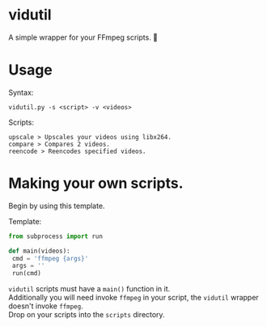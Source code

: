 # vidutil
 A simple wrapper for your FFmpeg scripts. 🐍
 

# Usage
Syntax:
```
vidutil.py -s <script> -v <videos>
```

Scripts:
```
upscale > Upscales your videos using libx264.
compare > Compares 2 videos.
reencode > Reencodes specified videos.
```

# Making your own scripts.
Begin by using this template.

Template:
```py
from subprocess import run

def main(videos):
 cmd = 'ffmpeg {args}'
 args = ''
 run(cmd)
```

`vidutil` scripts must have a `main()` function in it.                 
Additionally you will need invoke `ffmpeg` in your script, the `vidutil` wrapper doesn't invoke `ffmpeg`.           
Drop on your scripts into the `scripts` directory.            
               
